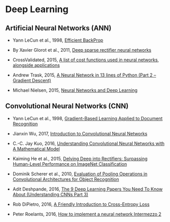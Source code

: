 # Deep Learning

## Artificial Neural Networks (ANN)

* Yann LeCun et al., 1998, [Efficient BackProp](http://yann.lecun.com/exdb/publis/pdf/lecun-98b.pdf)

* By Xavier Glorot et al., 2011, [Deep sparse rectifier neural networks](http://jmlr.org/proceedings/papers/v15/glorot11a/glorot11a.pdf)

* CrossValidated, 2015, [ A list of cost functions used in neural networks, alongside applications](https://stats.stackexchange.com/questions/154879/a-list-of-cost-functions-used-in-neural-networks-alongside-applications)

* Andrew Trask, 2015, [A Neural Network in 13 lines of Python (Part 2 – Gradient Descent)](https://iamtrask.github.io/2015/07/27/python-network-part2/)

* Michael Nielsen, 2015, [Neural Networks and Deep Learning](http://neuralnetworksanddeeplearning.com/chap2.html)



## Convolutional Neural Networks (CNN)

* Yann LeCun et al., 1998, [Gradient-Based Learning Applied to Document Recognition](http://yann.lecun.com/exdb/publis/pdf/lecun-01a.pdf)

* Jianxin Wu, 2017, [Introduction to Convolutional Neural Networks](http://cs.nju.edu.cn/wujx/paper/CNN.pdf)

* C.-C. Jay Kuo, 2016, [Understanding Convolutional Neural Networks with A Mathematical Model](https://arxiv.org/pdf/1609.04112.pdf)

* Kaiming He et al., 2015, [Delving Deep into Rectifiers: Surpassing Human-Level Performance on ImageNet Classification](https://arxiv.org/pdf/1502.01852.pdf)

* Dominik Scherer et al., 2010, [Evaluation of Pooling Operations in Convolutional Architectures for Object Recognition](http://ais.uni-bonn.de/papers/icann2010_maxpool.pdf)

* Adit Deshpande, 2016, [The 9 Deep Learning Papers You Need To Know About (Understanding CNNs Part 3)](https://adeshpande3.github.io/adeshpande3.github.io/The-9-Deep-Learning-Papers-You-Need-To-Know-About.html)

* Rob DiPietro, 2016, [A Friendly Introduction to Cross-Entropy Loss](https://rdipietro.github.io/friendly-intro-to-cross-entropy-loss/)

* Peter Roelants, 2016, [How to implement a neural network Intermezzo 2](https://peterroelants.github.io/posts/cross-entropy-softmax/)